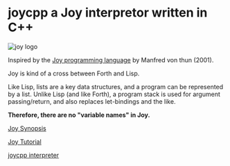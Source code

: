 # joycpp a Joy interpretor written in C++

![joy logo](https://cldup.com/zIkm02BrOD.jpg)

Inspired by the [Joy programming language](https://github.com/ifknot/joycpp/wiki/Joy-&-Manfred-von-Thun) by Manfred von thun (2001).

Joy is kind of a cross between Forth and Lisp. 

Like Lisp, lists are a key data structures, and a program can be represented by a list. Unlike Lisp (and like Forth), a program stack is used for argument passing/return, and also replaces let-bindings and the like. 

__Therefore, there are no "variable names" in Joy.__

[Joy Synopsis](https://github.com/ifknot/joycpp/wiki/Joy-Synopsis)

[Joy Tutorial](https://github.com/ifknot/joycpp/wiki)

[joycpp interpreter](https://github.com/ifknot/joycpp/wiki/joycpp-interpreter)









